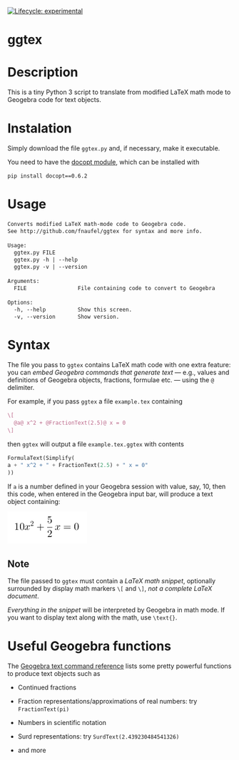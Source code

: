 
<!-- README.md is generated from README.Rmd. Please edit that file -->

[![Lifecycle:
experimental](https://img.shields.io/badge/lifecycle-experimental-orange.svg)](https://lifecycle.r-lib.org/articles/stages.html#experimental)
<!-- badges: end -->

# ggtex

# Description

This is a tiny Python 3 script to translate from modified LaTeX math
mode to Geogebra code for text objects.

# Instalation

Simply download the file `ggtex.py` and, if necessary, make it
executable.

You need to have the [docopt module](https://github.com/docopt/docopt),
which can be installed with

    pip install docopt==0.6.2

# Usage

    Converts modified LaTeX math-mode code to Geogebra code.
    See http://github.com/fnaufel/ggtex for syntax and more info.

    Usage:
      ggtex.py FILE
      ggtex.py -h | --help
      ggtex.py -v | --version

    Arguments:
      FILE                File containing code to convert to Geogebra

    Options:
      -h, --help          Show this screen.
      -v, --version       Show version.

# Syntax

The file you pass to `ggtex` contains LaTeX math code with one extra
feature: you can *embed Geogebra commands that generate text* — e.g.,
values and definitions of Geogebra objects, fractions, formulae etc. —
using the `@` delimiter.

For example, if you pass `ggtex` a file `example.tex` containing

``` latex
\[
  @a@ x^2 + @FractionText(2.5)@ x = 0
\]
```

then `ggtex` will output a file `example.tex.ggtex` with contents

``` python
FormulaText(Simplify(
a + " x^2 + " + FractionText(2.5) + " x = 0"
))
```

If `a` is a number defined in your Geogebra session with value, say, 10,
then this code, when entered in the Geogebra input bar, will produce a
text object containing:

![](example.png)

## Note

The file passed to `ggtex` must contain a *LaTeX math snippet*,
optionally surrounded by display math markers `\[` and `\]`, *not a
complete LaTeX document*.

*Everything in the snippet* will be interpreted by Geogebra in math
mode. If you want to display text along with the math, use `\text{}`.

# Useful Geogebra functions

The [Geogebra text command
reference](https://wiki.geogebra.org/en/Text_Commands) lists some pretty
powerful functions to produce text objects such as

-   Continued fractions

-   Fraction representations/approximations of real numbers: try
    `FractionText(pi)`

-   Numbers in scientific notation

-   Surd representations: try `SurdText(2.439230484541326)`

-   and more

